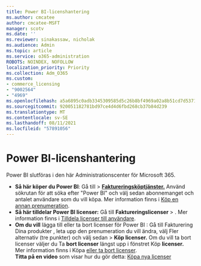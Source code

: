 ```yaml
---
title: Power BI-licenshantering
ms.author: cmcatee
author: cmcatee-MSFT
manager: scotv
ms.date: ''
ms.reviewer: sinakassaw, nicholak
ms.audience: Admin
ms.topic: article
ms.service: o365-administration
ROBOTS: NOINDEX, NOFOLLOW
localization_priority: Priority
ms.collection: Adm_O365
ms.custom:
- commerce_licensing
- "9002564"
- "4969"
ms.openlocfilehash: a5a6895c0adb3345309585d5c26b8bf4969a02a8b51cd7d537105f81c3d9ea4f
ms.sourcegitcommit: 920051182781bd97ce4d4d6fbd268cb37b84d239
ms.translationtype: MT
ms.contentlocale: sv-SE
ms.lasthandoff: 08/11/2021
ms.locfileid: "57891056"
---
```

# <a name="power-bi-license-management"></a>Power BI-licenshantering

Power BI slutföras i den här Administrationscenter för Microsoft 365.

- **Så här köper du Power BI**: Gå till  \> **[Faktureringsköptjänster.](https://go.microsoft.com/fwlink/p/?linkid=868433)** Använd sökrutan för att söka efter "Power BI" och välj sedan abonnemanget och antalet användare som du vill köpa. Mer information finns i [Köp en annan prenumeration](https://docs.microsoft.com/microsoft-365/commerce/try-or-buy-microsoft-365#buy-a-different-subscription).
- **Så här tilldelar Power BI licenser:** Gå till **Faktureringslicenser**  >  **[](https://go.microsoft.com/fwlink/p/?linkid=842264)**. Mer information finns i [Tilldela licenser till användare](https://docs.microsoft.com/microsoft-365/admin/manage/assign-licenses-to-users).
- **Om du vill** lägga till eller ta bort licenser för Power BI : Gå till Fakturering Dina produkter , leta upp den prenumeration du vill ändra, välj Fler alternativ (tre punkter) och välj sedan  >  **[](https://go.microsoft.com/fwlink/p/?linkid=842054)** **Köp licenser.**  Om du vill ta bort licenser väljer du Ta **bort licenser** längst upp i fönstret Köp **licenser.** Mer information finns i Köpa [eller ta bort licenser](https://docs.microsoft.com/microsoft-365/commerce/licenses/buy-licenses).\
**Titta på en video** som visar hur du gör detta: [Köpa nya licenser](https://go.microsoft.com/fwlink/p/?linkid=2154857)
